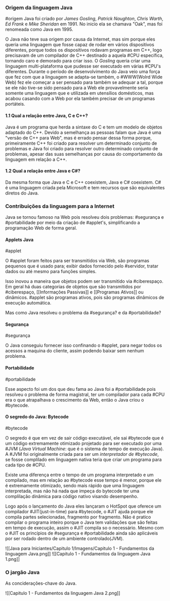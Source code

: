 ### Origem da linguagem Java
#origem
 Java foi criado por *James Gosling*, *Patrick Naughton*, *Chris Warth*, *Ed Frank* e *Mike Sheridan* em 1991. No inicio ela se chamava "Oak", mas foi renomeada como Java em 1995.

O Java não teve sua origem por causa da Internet, mas sim porque eles queria uma linguagem que fosse capaz de rodar em vários dispositivos diferentes, porque todos os dispositivos rodavam programas em C++, logo precisavam de um compilador de C++ destinado a aquela #CPU específica, tornando caro e demorado para criar isso. O *Gosling* queria criar uma linguagem multi-plataforma que pudesse ser executado em várias #CPU's diferentes. Durante o período de desenvolvimento do Java veio uma força que fez com que a linguagem se adapta-se também, o #WWW(Wolrd Wide Web) fez ele começar a ser pensado para também se adequar a tal, porque se ele não tive-se sido pensado para a Web ele provavelmente seria somente uma linguagem que e utilizada em utensílios domésticos, mas acabou casando com a Web por ela também precisar de um programas portáteis. 

#### 1.1 Qual a relação entre Java, C e C++?

Java é um programa que herda a sintaxe do C e tem um modelo de objetos adaptado do C++. Devido a semelhança as pessoas falam que Java é uma "versão de C++ para Web", mas é errado pensar dessa forma porque, primeiramente C++ foi criado para resolver um determinado conjunto de problemas e Java foi criado para resolver outro determinado conjunto de problemas, apesar das suas semelhanças por causa do comportamento da linguagem em relação a C++.

#### 1.2 Qual a relação entre Java e C#?

Da mesma forma que Java e C e C++ coexistem, Java e C# coexistem. C# é uma linguagem criada pela Microsoft e  tem recursos que são equivalentes diretos do Java.

### Contribuições da linguagem para a Internet

Java se tornou famoso na Web pois resolveu dois problemas: #segurança e #portabilidade por meio da criação de #applet's, simplificando a programação Web de forma geral.

#### Applets Java
#applet 

O #applet foram feitos para ser transmitidos via Web, são programas pequenos que é usado para; exibir dados fornecido pelo #servidor, tratar dados ou até mesmo para funções simples.

Isso inovou a maneira que objetos podem ser transmitido via #ciberespaço. Em geral há duas categorias de objetos que são transmitidos por #ciberespaço, [[Informações Passivas]] e [[Programas Ativos]] ou dinâmicos. #applet são programas ativos, pois são programas dinâmicos de execução automática.

Mas como Java resolveu o problema da #segurança? e da #portabilidade?

#### Segurança 
#segurança 

O Java conseguiu fornecer isso confinando o #applet, para negar todos os acessos a maquina do cliente, assim podendo baixar sem nenhum problema.

#### Portabilidade
#portabilidade 

Esse aspecto foi um dos que deu fama ao Java foi a #portabilidade pois resolveu o problema de forma magistral, ter um compilador para cada #CPU era o que atrapalhava o crescimento da Web, então o Java criou o #bytecode.

#### O segredo do Java: Bytecode
#bytecode 

O segredo é que em vez de sair código executável, ele sai #bytecode que é um código extremamente otimizado projetado para ser executado por uma #JVM (*Java Virtual Machine*: que é o sistema de tempo de execução Java). A #JVM foi originalmente criada para ser um *interpretador de #bytecode*, se fosse complilado em linguagem nativa teria que criar um programa para cada tipo de #CPU.

Existe uma diferença entre o tempo de um programa interpretado e um compilado, mas em relação ao #bytecode  esse tempo é menor, porque ele é extremamente otimizado, sendo mais rápido que uma linguagem interpretada, mas não há nada que impeça do bytecode ter uma complilação dinâmica  para código nativo visando desempenho.

Logo após o lançamento do Java eles lançaram o HotSpot que oferece um compilador #JIT(just-in-time) para #bytecode, o #JIT ajuda porque ele compila partes selecionadas, fragmento por fragmento. Não é pratico compilar o programa inteiro porque o Java tem validações que são feitas em tempo de execução, assim o #JIT compila so o necessário. Mesmo com o #JIT os princípios de #segurança e #portabilidade ainda são aplicáveis por ser rodado dentro de um ambiente controlado(JVM).

![[Java para Iniciantes/Capitulo 1/Imagens/Capitulo 1 - Fundamentos da linguagem Java.png]] ![[Capitulo 1 - Fundamentos da linguagem Java 1.png]]

### O jargão Java

As conciderações-chave do Java.

![[Capitulo 1 - Fundamentos da linguagem Java 2.png]]